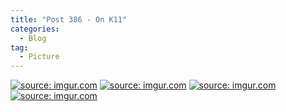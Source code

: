 ```yaml
---
title: "Post 386 - On K11"
categories:
  - Blog
tag:
  - Picture
---
```


<a href="https://imgur.com/G3MhhXo"><img src="https://i.imgur.com/G3MhhXo.jpg" title="source: imgur.com" /></a>
<a href="https://imgur.com/V9dWhiw"><img src="https://i.imgur.com/V9dWhiw.jpg" title="source: imgur.com" /></a>
<a href="https://imgur.com/vlKoIgY"><img src="https://i.imgur.com/vlKoIgY.jpg" title="source: imgur.com" /></a>
<a href="https://imgur.com/tzn4P90"><img src="https://i.imgur.com/tzn4P90.jpg" title="source: imgur.com" /></a>

<script src="https://utteranc.es/client.js"
        repo="serendipityinlife/serendipityinlife.github.io"
        issue-term="pathname"
        theme="github-light"
        crossorigin="anonymous"
        async>
</script>

